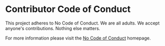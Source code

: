 <!--
SPDX-FileCopyrightText: 2019–2022 Pynguin Contributors

SPDX-License-Identifier: CC-BY-4.0
-->

# Contributor Code of Conduct

This project adheres to No Code of Conduct.  We are all adults.  We accept anyone's contributions.  Nothing else matters.

For more information please visit the [No Code of Conduct](https://nocodeofconduct.com) homepage.
